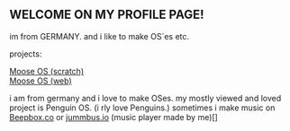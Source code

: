 ## WELCOME ON MY PROFILE PAGE!

im from GERMANY. and i like to make OS´es etc.

projects:

[Moose OS (scratch)](https://scratch.mit.edu/projects/673522677/)                    
[Moose OS (web)]()

i am from germany and i love to make OSes.
my mostly viewed and loved project is Penguin OS. (i rly love Penguins.)
sometimes i make music on [Beepbox.co](beepbox.co) or [jummbus.io](jummbus.bitbucket.io)
(music player made by me)[]
